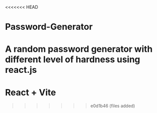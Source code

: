 <<<<<<< HEAD
# Password-Generator
A random password generator with different level of hardness using react.js
=======
# React + Vite


>>>>>>> e0d1b46 (files added)
